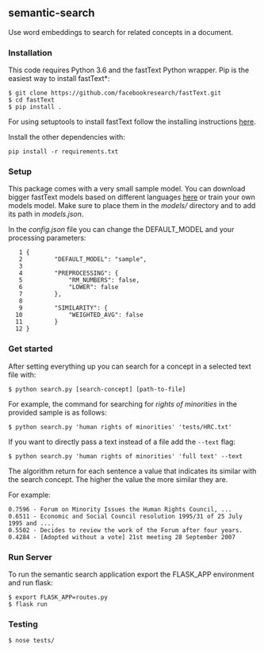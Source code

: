 ## semantic-search

Use word embeddings to search for related concepts in a document.

### Installation

This code requires Python 3.6 and the fastText Python wrapper. Pip is the easiest way to install fastText*:

```
$ git clone https://github.com/facebookresearch/fastText.git
$ cd fastText
$ pip install .
```

For using setuptools to install fastText follow the installing instructions [here](https://github.com/facebookresearch/fastText/tree/master/python).

Install the other dependencies with:

```
pip install -r requirements.txt
```



### Setup

This package comes with a very small sample model. You can download bigger fastText models based on different languages [here](https://fasttext.cc/docs/en/crawl-vectors.html) or train your own models model.
Make sure to place them in the  *models/* directory and to add its path in *models.json*.

In the *config.json* file you can change the DEFAULT_MODEL and your processing parameters:

```
   1 {
   2         "DEFAULT_MODEL": "sample",
   3 
   4         "PREPROCESSING": {
   5             "RM_NUMBERS": false,
   6             "LOWER": false
   7         },
   8 
   9         "SIMILARITY": {
  10             "WEIGHTED_AVG": false
  11         }
  12 }
```



### Get started

After setting everything up you can search for a concept in a selected text file with:

```
$ python search.py [search-concept] [path-to-file]
```

For example, the command for searching for *rights of minorities* in the provided sample is as follows:

```
$ python search.py 'human rights of minorities' 'tests/HRC.txt'
```

If you want to directly pass a text instead of a file add the `--text` flag:

```
$ python search.py 'human rights of minorities' 'full text' --text
```

The algorithm return for each sentence a value that indicates its similar with the search concept. The higher the value the more similar they are.

For example:

```
0.7596 - Forum on Minority Issues the Human Rights Council, ...
0.6511 - Economic and Social Council resolution 1995/31 of 25 July 1995 and ....
0.5502 - Decides to review the work of the Forum after four years.
0.4284 - [Adopted without a vote] 21st meeting 28 September 2007
```



### Run Server

To run the semantic search application export the FLASK_APP environment and run flask:

```
$ export FLASK_APP=routes.py
$ flask run
```



### Testing

```
$ nose tests/
```


